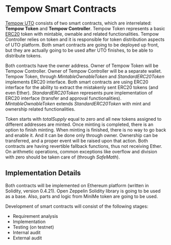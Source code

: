 # Tempow Smart Contracts
[Tempow UTO](https://tempow.io) consists of two smart contracts, which are interrelated: **Tempow Token** and **Tempow Controller**. Tempow Token represents a basic [ERC20](https://en.wikipedia.org/wiki/ERC20) token with mintable, ownable and related functionalities. Tempow Controller relies on token and it is responsible for token distribution aspects of UTO platform. Both smart contracts are going to be deployed up front, but they are actually going to be used after UTO finishes, to be able to distribute tokens.

Both contracts have the owner address. Owner of Tempow Token will be Tempow Controller. Owner of Tempow Controller will be a separate wallet. Tempow Token, through *MintableOwnableToken* and *StandardERC20Token* implements ERC20 interface. Both smart contracts are using ERC20 interface for the ability to extract the mistakenly sent ERC20 tokens (and even Ether). *StandardERC20Token* represents pure
implementation of ERC20 interface (transfer and approval functionalities). *MintableOwnableToken* extends *StandardERC20Token* with mint and ownership related functionalities. 

Token starts with *totalSupply* equal to zero and all new tokens assigned to different addresses are minted. Once minting is completed, there is an option to finish minting. When minting is finished, there is no way to go back and enable it. And it can be done only
through owner. Ownership can be transferred, and a proper event will be raised upon that action. Both contracts are having revertible fallback functions, thus not receiving Ether. On arithmetic operations, common exceptions like overflow and division with zero should be taken care of (through *SafeMath*).

## Implementation Details
Both contracts will be implemented on Ethereum platform (written in Solidity, version 0.4.21). Open Zeppelin Solidity library is going to be used as a base. Also, parts and logic from MiniMe token are going to be used.

Development of smart contracts will consist of the following stages:
- Requirement analysis
- Implementation
- Testing (on testnet)
- Internal audit
- External audit



